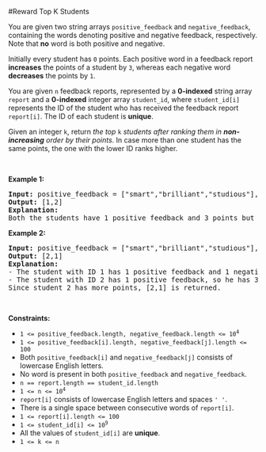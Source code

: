 #Reward Top K Students
<p>You are given two string arrays <code>positive_feedback</code> and <code>negative_feedback</code>, containing the words denoting positive and negative feedback, respectively. Note that <strong>no</strong> word is both positive and negative.</p>
<p>Initially every student has <code>0</code> points. Each positive word in a feedback report <strong>increases</strong> the points of a student by <code>3</code>, whereas each negative word <strong>decreases</strong> the points by <code>1</code>.</p>
<p>You are given <code>n</code> feedback reports, represented by a <strong>0-indexed</strong> string array <code>report</code> and a <strong>0-indexed</strong> integer array <code>student_id</code>, where <code>student_id[i]</code> represents the ID of the student who has received the feedback report <code>report[i]</code>. The ID of each student is <strong>unique</strong>.</p>
<p>Given an integer <code>k</code>, return <em>the top </em><code>k</code><em> students after ranking them in <strong>non-increasing</strong> order by their points</em>. In case more than one student has the same points, the one with the lower ID ranks higher.</p>
<p> </p>
<p><strong class="example">Example 1:</strong></p>
<pre><strong>Input:</strong> positive_feedback = ["smart","brilliant","studious"], negative_feedback = ["not"], report = ["this student is studious","the student is smart"], student_id = [1,2], k = 2
<strong>Output:</strong> [1,2]
<strong>Explanation:</strong> 
Both the students have 1 positive feedback and 3 points but since student 1 has a lower ID he ranks higher.
</pre>
<p><strong class="example">Example 2:</strong></p>
<pre><strong>Input:</strong> positive_feedback = ["smart","brilliant","studious"], negative_feedback = ["not"], report = ["this student is not studious","the student is smart"], student_id = [1,2], k = 2
<strong>Output:</strong> [2,1]
<strong>Explanation:</strong> 
- The student with ID 1 has 1 positive feedback and 1 negative feedback, so he has 3-1=2 points. 
- The student with ID 2 has 1 positive feedback, so he has 3 points. 
Since student 2 has more points, [2,1] is returned.
</pre>
<p> </p>
<p><strong>Constraints:</strong></p>
<ul>
<li><code>1 &lt;= positive_feedback.length, negative_feedback.length &lt;= 10<sup>4</sup></code></li>
<li><code>1 &lt;= positive_feedback[i].length, negative_feedback[j].length &lt;= 100</code></li>
<li>Both <code>positive_feedback[i]</code> and <code>negative_feedback[j]</code> consists of lowercase English letters.</li>
<li>No word is present in both <code>positive_feedback</code> and <code>negative_feedback</code>.</li>
<li><code>n == report.length == student_id.length</code></li>
<li><code>1 &lt;= n &lt;= 10<sup>4</sup></code></li>
<li><code>report[i]</code> consists of lowercase English letters and spaces <code>' '</code>.</li>
<li>There is a single space between consecutive words of <code>report[i]</code>.</li>
<li><code>1 &lt;= report[i].length &lt;= 100</code></li>
<li><code>1 &lt;= student_id[i] &lt;= 10<sup>9</sup></code></li>
<li>All the values of <code>student_id[i]</code> are <strong>unique</strong>.</li>
<li><code>1 &lt;= k &lt;= n</code></li>
</ul>
